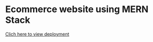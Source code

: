 # Ecommerce website using MERN Stack

<a href="https://harvestsolutions-shop.herokuapp.com/">Clich here to view deployment</a>
